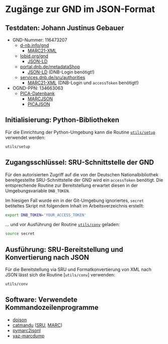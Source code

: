 # Zugänge zur GND im JSON-Format

## Testdaten: Johann Justinus Gebauer

- GND-Nummer: 116473207
    - [d-nb.info/gnd](http://d-nb.info/gnd/116473207)
        - [MARC21-XML](http://d-nb.info/gnd/116473207/about/marcxml)
    - [lobid.org/gnd](http://lobid.org/gnd/116473207)
        - [JSON-LD](http://lobid.org/gnd/116473207.json)
    - [portal.dnb.de/metadataShop](https://portal.dnb.de/metadataShop.htm)
        - [JSON-LD](./data/116473207_datenshop.json) (DNB-Login benötigt!)
    - [services.dnb.de/sru/authorities](http://services.dnb.de/sru/authorities)
        - [MARC21-XML](http://services.dnb.de/sru/authorities?version=1.1&operation=searchRetrieve&query=dnb.nid=116473207&recordSchema=MARC21-xml&maximumRecords=1&accessToken=YOUR_ACCESS_TOKEN) (DNB-Login und `accessToken` benötigt!)
- OGND-PPN: 134663063
    - [PICA-Datenbank](https://swb.bsz-bw.de/DB=2.104/PPNSET?PPN=134663063&INDEXSET=21)
        - [MARCJSON](http://unapi.gbv.de/?id=ognd:ppn:134663063&format=marcjson)
        - [PICAJSON](http://unapi.gbv.de/?id=ognd:ppn:134663063&format=picajson)

## Initialisierung: Python-Bibliotheken

Für die Einrichtung der Python-Umgebung kann die Routine [`utils/setup`](./utils/setup) verwendet werden:

```sh
utils/setup
```

## Zugangsschlüssel: SRU-Schnittstelle der GND

Für den autorisierten Zugriff auf die von der Deutschen Nationalbibliothek bereitgestellte SRU-Schnittstelle der GND wird ein `accessToken` benötigt. Die entsprechende Routine zur Bereitstellung erwartet diesen in der Umgebungsvariable `DNB_TOKEN`.

Im hiesigen Fall wurde ein in der Git-Umgebung ignoriertes, `secret` betiteltes Skript mit folgendem Inhalt im Arbeitsverzeichnis erstellt:

```sh
export DNB_TOKEN='YOUR_ACCESS_TOKEN'
```

... und vor Ausführung der Routine [`utils/conv`](./utils/conv) geladen:

```sh
source secret
```

## Ausführung: SRU-Bereitstellung und Konvertierung nach JSON

Für die Bereitstellung via SRU und Formatkonvertierung von XML nach JSON lässt sich die Routine [`utils/conv`] verwenden:

```sh
utils/conv
```

## Software: Verwendete Kommandozeilenprogramme

- [dojson](https://github.com/inveniosoftware/dojson)
- [catmandu](https://librecat.org/Catmandu/) ([SRU](https://metacpan.org/release/Catmandu-SRU), [MARC](https://metacpan.org/release/Catmandu-MARC))
- [pymarc2jsonl](https://github.com/slub/pymarc2jsonl)
- [yaz-marcdump](https://software.indexdata.com/yaz/doc/yaz-marcdump.html)
